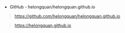 - GitHub - helongquan/helongquan.github.io

> https://github.com/helongquan/helongquan.github.io

> https://helongquan.github.io
